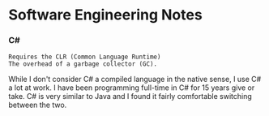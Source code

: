 # Software Engineering Notes

### C#

    Requires the CLR (Common Language Runtime)
    The overhead of a garbage collector (GC). 

While I don't consider C# a compiled language in the native sense, I use C# a lot at work. I have been programming full-time in C# for 15 years give or take. C# is very similar to Java and I found it fairly comfortable switching between the two.
